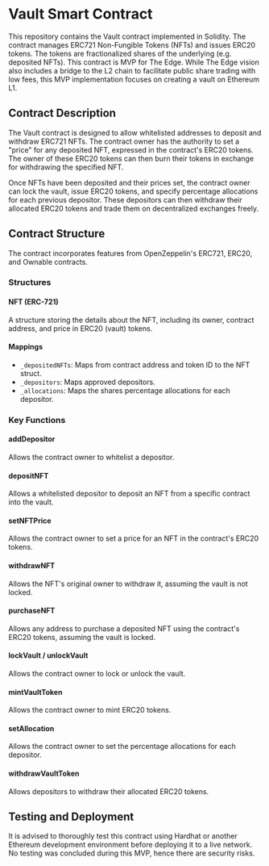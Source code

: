 # Vault Smart Contract

This repository contains the Vault contract implemented in Solidity. The contract manages ERC721 Non-Fungible Tokens (NFTs) and issues ERC20 tokens. The tokens are fractionalized shares of the underlying (e.g. deposited NFTs). This contract is MVP for The Edge. While The Edge vision also includes a bridge to the L2 chain to facilitate public share trading with low fees, this MVP implementation focuses on creating a vault on Ethereum L1. 

## Contract Description

The Vault contract is designed to allow whitelisted addresses to deposit and withdraw ERC721 NFTs. The contract owner has the authority to set a "price" for any deposited NFT, expressed in the contract's ERC20 tokens. The owner of these ERC20 tokens can then burn their tokens in exchange for withdrawing the specified NFT.

Once NFTs have been deposited and their prices set, the contract owner can lock the vault, issue ERC20 tokens, and specify percentage allocations for each previous depositor. These depositors can then withdraw their allocated ERC20 tokens and trade them on decentralized exchanges freely. 

## Contract Structure

The contract incorporates features from OpenZeppelin's ERC721, ERC20, and Ownable contracts.

### Structures

#### NFT (ERC-721)

A structure storing the details about the NFT, including its owner, contract address, and price in ERC20 (vault) tokens.

#### Mappings

- `_depositedNFTs`: Maps from contract address and token ID to the NFT struct.
- `_depositors`: Maps approved depositors.
- `_allocations`: Maps the shares percentage allocations for each depositor.

### Key Functions

#### addDepositor

Allows the contract owner to whitelist a depositor.

#### depositNFT

Allows a whitelisted depositor to deposit an NFT from a specific contract into the vault.

#### setNFTPrice

Allows the contract owner to set a price for an NFT in the contract's ERC20 tokens.

#### withdrawNFT

Allows the NFT's original owner to withdraw it, assuming the vault is not locked.

#### purchaseNFT

Allows any address to purchase a deposited NFT using the contract's ERC20 tokens, assuming the vault is locked.

#### lockVault / unlockVault

Allows the contract owner to lock or unlock the vault.

#### mintVaultToken

Allows the contract owner to mint ERC20 tokens.

#### setAllocation

Allows the contract owner to set the percentage allocations for each depositor.

#### withdrawVaultToken

Allows depositors to withdraw their allocated ERC20 tokens.

## Testing and Deployment

It is advised to thoroughly test this contract using Hardhat or another Ethereum development environment before deploying it to a live network. No testing was concluded during this MVP, hence there are security risks. 
